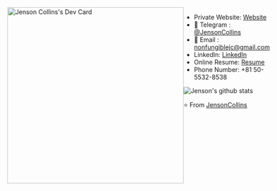 <div style="display: flex;">

<div style="flex: 1;">
<a href="https://app.daily.dev/nonfungiblejc"><img src="https://api.daily.dev/devcards/2dada010ef864fccb16dddfbd3935174.png?r=79d" width="400" alt="Jenson Collins's Dev Card"/></a>
</div>

<div style="flex: 1; flex-direction: column;">

- Private Website: [Website](https://nonfungiblejc.pro)
- 💬 Telegram : [@JensonCollins](https://t.me/NonFungibleJC)
- 📝 Email : nonfungiblejc@gmail.com
- LinkedIn: [LinkedIn](https://linkedin.com/in/jenson-collins-0918)
- Online Resume: [Resume](https://resume.io/r/XdDfIpJoD)
- Phone Number: +81 50-5532-8538

![Jenson's github stats](https://github-readme-stats.vercel.app/api?username=JensonCollins&show_icons=true&theme=radical)

⭐️ From [JensonCollins](https://github.com/JensonCollins)
</div>
</div>
